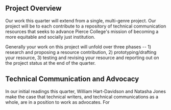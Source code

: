 ## Project Overview

Our work this quarter will extend from a single, multi-genre project. Our project will be to each contribute to a repository of technical communication resources that seeks to advance Pierce College's mission of becoming a more equitable and socially just institution.

Generally your work on this project will unfold over three phases -- 1) research and proposing a resource contribution, 2) prototyping/drafting your resource, 3) testing and revising your resource and reporting out on the project status at the end of the quarter.

## Technical Communication and Advocacy

In our initial readings this quarter, William Hart-Davidson and Natasha Jones make the case that technical writers, and technical communications as a whole, are in a position to work as advocates. For 
